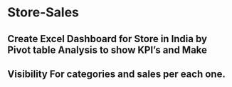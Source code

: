 # Store-Sales
## Create Excel Dashboard for Store in India by Pivot table Analysis to show KPI’s and Make
## Visibility For categories and sales per each one.
